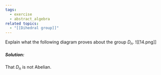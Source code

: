 ```yaml
---
tags:
  - exercise
  - abstract_algebra
related topics:
  - "[[Dihedral group]]"
---
```

Explain what the following diagram proves about the group $D_n$.
![[14.png]]
##### Solution:
That $D_n$ is not Abelian.